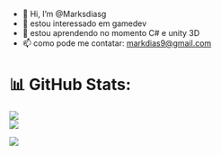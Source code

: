 - 👋 Hi, I’m @Marksdiasg
- 👀 estou interessado em gamedev
- 🌱 estou aprendendo no momento C# e unity 3D
- 📫 como pode me contatar: markdias9@gmail.com

<!---
Marksdiasg/Marksdiasg is a ✨ special ✨ repository because its `README.md` (this file) appears on your GitHub profile.
You can click the Preview link to take a look at your changes.
--->
# 📊 GitHub Stats:
![](https://github-readme-stats.vercel.app/api?username=marksdiasg&theme=dark&hide_border=false&include_all_commits=true&count_private=false)<br/>
![](https://github-readme-stats.vercel.app/api/top-langs/?username=marksdiasg&theme=dark&hide_border=false&include_all_commits=true&count_private=false&layout=compact)

[![](https://visitcount.itsvg.in/api?id=Marksdiasg&icon=0&color=0)](https://visitcount.itsvg.in)

<!-- Proudly created with GPRM ( https://gprm.itsvg.in ) -->

